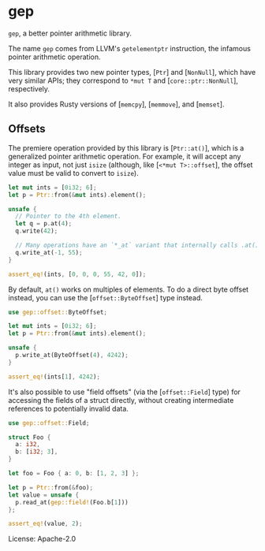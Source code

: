 # gep

`gep`, a better pointer arithmetic library.

The name `gep` comes from LLVM's `getelementptr` instruction, the infamous
pointer arithmetic operation.

This library provides two new pointer types, [`Ptr`] and [`NonNull`], which
have very similar APIs; they correspond to `*mut T` and
[`core::ptr::NonNull`], respectively.

It also provides Rusty versions of [`memcpy`], [`memmove`], and [`memset`].

## Offsets

The premiere operation provided by this library is [`Ptr::at()`], which is
a generalized pointer arithmetic operation. For example, it will accept
any integer as input, not just `isize` (although, like [`<*mut T>::offset`],
the offset value must be valid to convert to `isize`).

```rust
let mut ints = [0i32; 6];
let p = Ptr::from(&mut ints).element();

unsafe {
  // Pointer to the 4th element.
  let q = p.at(4);
  q.write(42);

  // Many operations have an `*_at` variant that internally calls .at().
  q.write_at(-1, 55);
}

assert_eq!(ints, [0, 0, 0, 55, 42, 0]);
```

By default, `at()` works on multiples of elements. To do a direct byte
offset instead, you can use the [`offset::ByteOffset`] type instead.

```rust
use gep::offset::ByteOffset;

let mut ints = [0i32; 6];
let p = Ptr::from(&mut ints).element();

unsafe {
  p.write_at(ByteOffset(4), 4242);
}

assert_eq!(ints[1], 4242);
```

It's also possible to use "field offsets" (via the [`offset::Field`] type)
for accessing the fields of a struct directly, without creating intermediate
references to potentially invalid data.

```rust
use gep::offset::Field;

struct Foo {
  a: i32,
  b: [i32; 3],
}

let foo = Foo { a: 0, b: [1, 2, 3] };

let p = Ptr::from(&foo);
let value = unsafe {
  p.read_at(gep::field!(Foo.b[1]))
};

assert_eq!(value, 2);
```

License: Apache-2.0
